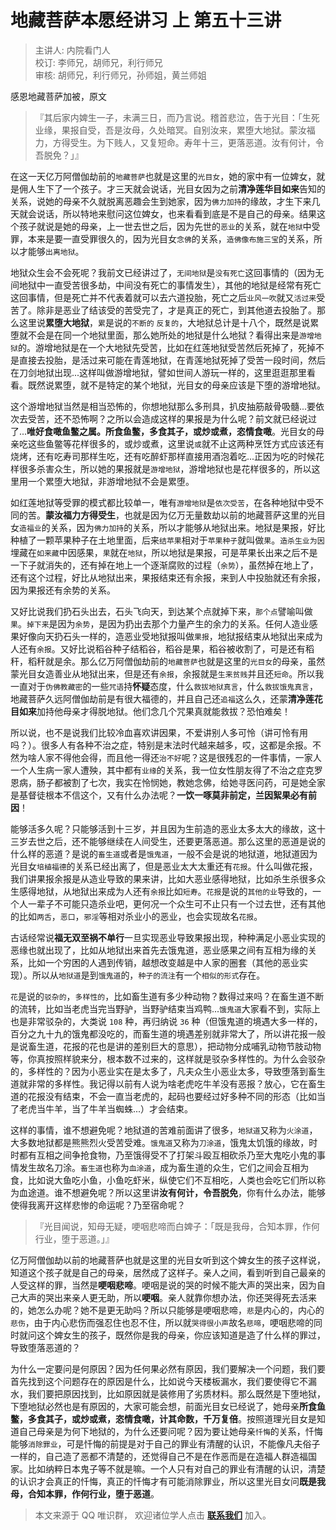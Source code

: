 # 地藏菩萨本愿经讲习 上 第五十三讲

> 主讲人: 内院看门人 <br />
> 校订: 李师兄，胡师兄，利行师兄 <br />
> 审核: 胡师兄，利行师兄，孙师姐，黄兰师姐 <br />

感恩地藏菩萨加被，原文

> 『其后家内婢生一子，未满三日，而乃言说。稽首悲泣，告于光目：「生死业缘，果报自受，吾是汝母，久处暗冥。自别汝来，累堕大地狱。蒙汝福力，方得受生。为下贱人，又复短命。寿年十三，更落恶道。汝有何计，令吾脱免？」』

在这一天亿万阿僧伽劫前的`地藏菩萨`也就是这里的`光目女`，她的家中有一位婢女，就是佣人生下了一个孩子。才三天就会说话，光目女因为之前**清净莲华目如来**告知的关系，说她的母亲不久就脱离恶趣会生到她家，因为`佛力加持`的缘故，才生下来几天就会说话，所以特地来慰问这位婢女，也来看看到底是不是自己的母亲。结果这个孩子就说是她的母亲，上一世去世之后，因为先世的`恶业`的关系，就在`地狱`中受罪，本来是要一直受罪很久的，因为光目女`念佛`的关系，`造佛像布施三宝`的关系，所以才能够`出离地狱`。

地狱众生会不会死呢？我前文已经讲过了，`无间地狱`是`没有死亡`这回事情的（因为无间地狱中一直受苦很多劫，中间没有死亡的事情发生），其他的地狱是经常有死亡这回事情，但是死亡并不代表着就可以去六道投胎，死亡之后`业风一吹`就又`活过来`受苦了。除非是恶业了结该受的苦受完了，才是真正的死亡，到其他道去投胎了。那么这里说**累堕大地狱**，`累`是说的`不断的` `反复的`，大地狱总计是十八个，既然是说累堕就不会是在同一个地狱里面，那么她所处的地狱是什么地狱？看得出来是`游增地狱`的。游增地狱是在一个大地狱先受苦，比如在红莲地狱受苦然后死掉了，死掉不是直接去投胎，是活过来可能在青莲地狱，在青莲地狱死掉了受苦一段时间，然后在刀剑地狱出现...这样叫做游增地狱，譬如世间人游玩一样的，这里逛逛那里看看。既然说累堕，就不是特定的某个地狱，光目女的母亲应该是下堕的游增地狱。

这个游增地狱当然是相当恐怖的，你想地狱那么多刑具，扒皮抽筋敲骨吸髓...要依次去受苦，还不恐怖啊？之所以会造成这样的果报是为什么呢？前文就已经说过了...**唯好食噉鱼鳖之属。所食鱼鳖，多食其子，或炒或煮，恣情食噉**。光目女的母亲吃这些鱼鳖等花样很多的，或炒或煮，这里说`或`就不止这两种烹饪方式应该还有烧烤，还有吃寿司那样生吃，还有吃醉虾那样直接用酒泡着吃...正因为吃的时候花样很多杀害众生，所以她的果报就是`游增地狱`，游增地狱也是花样很多的，所以这里用一个累堕大地狱，非游增地狱不会是累堕。

如红莲地狱等受罪的模式都比较单一，唯有`游增地狱`是`依次受苦`，在各种地狱中受不同的苦。**蒙汝福力方得受生**，也就是因为亿万无量数劫以前的地藏菩萨这里的光目女`造福业`的关系，因为`佛力加持`的关系，所以才能够从地狱出来。地狱是果报，好比种植了一颗苹果种子在土地里面，后来`结苹果`相对于`苹果种子`就叫做`果`。`造杀生业为因`埋藏在`如来藏`中因感果，`果`就在`地狱`，所以地狱是果报，可是苹果长出来之后不是一下子就消失的，还有掉在地上一个逐渐腐败的过程（`余势`），虽然掉在地上了，还有这个过程，好比从地狱出来，果报结束还有余报，来到人中投胎就还有余报，因为果报还有余势的关系。

又好比说我们扔石头出去，石头飞向天，到达某个点就掉下来，`那个点`譬喻叫做`果`。`掉下来`是因为`余势`，是因为扔出去那个力量产生的余力的关系。任何人造业感果好像向天扔石头一样的，造恶业受地狱报叫做`果报`，地狱报结束从地狱出来成为人还有`余报`。又好比说稻谷种子结稻谷，稻谷是果，稻谷被收割了，可是还有稻秆，稻秆就是余。那么亿万阿僧伽劫前的`地藏菩萨`也就是这里的`光目女`的母亲，虽然蒙光目女造善业从地狱出来，但是还有`余报`，余报就是`生来贫贱`并且还`短命`。所以我一直对于`伪佛教藏密`的一些`咒语`持**怀疑**态度，什么`救拔地狱真言`，什么`救拔饿鬼真言`，地藏菩萨久远阿僧伽劫前是有很大福德的，并且自己还`追福`这么久，还蒙**清净莲花目如来**加持他母亲才得脱地狱。他们念几个咒果真就能救拔？恐怕难矣！

所以说，也不是说我们比较冷血喜欢讲因果，不爱讲别人多可怜（讲可怜有用吗？）。很多人有各种不治之症，特别是末法时代越来越多，哎，这都是余报。不然为啥人家不得他会得，而且他一得还`治不好`呢？这是很残忍的一件事情，一家人一个人生病一家人遭殃，其中都有`业缘`的关系，我一位女性朋友得了不治之症克罗恩病，肠子都被割了七次，我实在怜悯她，教她念佛，给她寻医问药，可是她全家是基督徒根本不信这个，又有什么办法呢？**一饮一啄莫非前定，兰因絮果必有前因**！

能够活多久呢？只能够活到十三岁，并且因为生前造的恶业太多太大的缘故，这十三岁去世之后，还不能够继续在人间受生，还要更落恶道。那么这里的恶道是说的什么样的恶道？是说的`畜生道`或者是`饿鬼道`，一般不会是说的地狱道，地狱道因为光目女`培植福德`的关系已经出离了，但是恶业太大太重还有`花报`。什么叫做花报，我们讲果报余报是从造业导致的果来讲，比如大恶业感得地狱，比如杀生杀很多众生感得地狱，从地狱出来成为人还有`余报`比如`短寿`。`花报`是说的`其他的业`导致的，一个人一辈子不可能只造杀业吧，更何况一个众生可不止只有一个过去世，还有其他的比如`两舌`，`恶口`，`邪淫`等相对杀业小的恶业，也会实现故名`花报`。

古话经常说**福无双至祸不单行**一旦实现恶业导致果报出现，种种满足小恶业实现的恶缘也就出现了，比如从地狱出来首先去饿鬼道，恶业感果之间有互相为缘的关系，比如一个穷困的人遇到传销，越想改变越是中人家的圈套（其他的恶业实现）。所以从`地狱道`是到`饿鬼道`的，`种子的流注`有一个`相似的形式`存在。

`花`是说的`驳杂的`，`多样性的`，比如畜生道有多少种动物？数得过来吗？在畜生道不断的流转，比如当老虎当完当野驴，当野驴结束当鸡鸭...`饿鬼道`大家看不到，实际上也是非常驳杂的，大类说 `108` 种，再归纳说 `36` 种（但饿鬼道的境遇大多一样的，百分之九十九的饿鬼都没吃的，而畜生道的境遇差别就非常大了，所以讲花报一般是说畜生道，花报的花也是讲的差别巨大的意思），把动物分成哺乳动物节肢动物等，你真按照样貌来分，根本数不过来的，这样就是驳杂多样性的。为什么会驳杂的，多样性的？因为小恶业实在是太多了，凡夫众生小恶业太多，导致堕落到畜生道就非常的多样性。我记得以前有人说为啥老虎吃牛羊没有恶报？放心，它在畜生道的花报没有结束，不会一直当老虎的，起码也要经过好多种不同的形态（比如当了老虎当牛羊，当了牛羊当蜘蛛...）才会结束。

这样的事情，谁不想避免呢？地狱道的苦难前面讲了很多，`地狱道`又称为`火涂道`，大多数地狱都是熊熊烈火受苦受难。`饿鬼道`又称为`刀涂道`，饿鬼太饥饿的缘故，时时都有互相之间争抢食物，乃至饿得受不了打架斗殴互相砍杀乃至大鬼吃小鬼的事情发生故名刀涂。`畜生道`也称为`血涂道`，成为畜生道的众生，它们之间会互相为食，比如说大鱼吃小鱼，小鱼吃虾米，纵使它们不互相吃，人类也会吃它们所以称为血途道。谁不想避免呢？所以这里讲**汝有何计，令吾脱免**，你有什么办法，能够使得我离开这样悲惨的命运呢？乃至宿命呢？

> 『光目闻说，知母无疑，哽咽悲啼而白婢子：「既是我母，合知本罪，作何行业，堕于恶道。」』

亿万阿僧伽劫以前的地藏菩萨也就是这里的光目女听到这个婢女生的孩子这样说，知道这个孩子就是自己的母亲，居然成了这样子。亲人之间，看到听到自己最亲的人受这样的罪，当然是**哽咽悲啼**。哽咽是说的哭的时候不能大声的哭出来，因为自己大声的哭出来亲人更无助，所以**哽咽**。亲人就靠你想办法，你还哭得死去活来的，她怎么办呢？她不是更无助吗？所以只能够是哽咽悲啼，`悲`是内心的，内心的`悲伤`，由于内心悲伤而强忍住也忍不住，所以就`哭得很小声`故名`悲啼`，哽咽悲啼的同时就问这个婢女生的孩子，既然你是我的母亲，你应该知道是造了什么样的罪过，导致堕落恶道的？

为什么一定要问是何原因？因为任何果必然有原因，我们要解决一个问题，我们要首先找到这个问题存在的原因是什么，比如说今天楼板漏水，我们要使得它不漏水，我们要把原因找到，比如原因就是装修用了劣质材料。那么既然是下堕地狱，下堕地狱必然也是有原因的，大家可能会想，前面光目女已经说了，她母亲**所食鱼鳖，多食其子，或炒或煮，恣情食噉，计其命数，千万复倍**。按照道理光目女是知道自己母亲是为何下地狱的，为什么还要问呢？因为要让她母亲`忏悔`的关系，忏悔能够`消除罪业`，可是忏悔的前提是对于自己的罪业有清醒的认识，不能像凡夫俗子一样的，自己造了恶都不清楚的，还觉得自己不是在作恶而是在造福人群造福国家。比如纳粹日本鬼子等不就是嘛。一个人只有对自己的罪业有清醒的认识，清楚的认识才会真正的忏悔，真正的忏悔才有可能消除罪业，所以这里光目女问**既是我母，合知本罪，作何行业，堕于恶道**。

> 本文来源于 QQ 唯识群， 欢迎诸位学人点击 **[联系我们](https://mp.weixin.qq.com/s/lZCfWjmLjgNR165Tx4_bCQ)** 加入。

